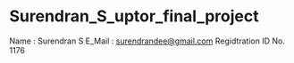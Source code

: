 # Surendran_S_uptor_final_project
Name : Surendran S
E_Mail : surendrandee@gmail.com
Regidtration ID No. 1176 
